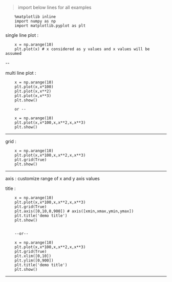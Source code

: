 > import below lines for all examples 

        %matplotlib inline
        import numpy as np
        import matplotlib.pyplot as plt

single line plot : 

        x = np.arange(10)
        plt.plot(x) # x considered as y values and x values will be assumed
        
--

multi line plot : 

        
        x = np.arange(10)
        plt.plot(x,x*100)
        plt.plot(x,x**2)
        plt.plot(x,x**3)
        plt.show()
        
        or --
        
        x = np.arange(10)
        plt.plot(x,x*100,x,x**2,x,x**3)
        plt.show()

---


grid : 

        x = np.arange(10)
        plt.plot(x,x*100,x,x**2,x,x**3)
        plt.grid(True)
        plt.show()
        
        
---

axis : customize range of x and y axis values

title : 
        
        x = np.arange(10)
        plt.plot(x,x*100,x,x**2,x,x**3)
        plt.grid(True)
        plt.axis([0,10,0,900]) # axis([xmin,xmax,ymin,ymax])
        plt.title('demo title')
        plt.show()
        
        
        --or--
        
        x = np.arange(10)
        plt.plot(x,x*100,x,x**2,x,x**3)
        plt.grid(True)
        plt.xlim([0,10])
        plt.ylim([0,900]) 
        plt.title('demo title')
        plt.show()

        
---

